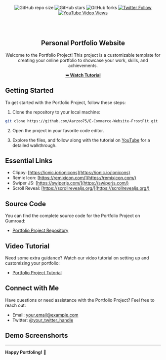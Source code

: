 <div align="center">
  
  ![GitHub repo size](https://img.shields.io/github/repo-size/withaarzoo/Personal-Portfolio-Website-Dani)
  ![GitHub stars](https://img.shields.io/github/stars/withaarzoo/Personal-Portfolio-Website-Dani?style=social)
  ![GitHub forks](https://img.shields.io/github/forks/withaarzoo/Personal-Portfolio-Website-Dani?style=social)
  [![Twitter Follow](https://img.shields.io/twitter/follow/withaarzoo?style=social)](https://twitter.com/intent/follow?screen_name=withaarzoo)
  [![YouTube Video Views](https://img.shields.io/youtube/views/SAu7e09vXoQ?style=social)](https://youtu.be/SAu7e09vXoQ)

  <br />
  <br />

  <h2 align="center">Personal Portfolio Website</h2>

  Welcome to the Portfolio Project! This project is a customizable template for creating your online portfolio to showcase your work, skills, and achievements.

  <a href="https://www.youtube.com/@codewithaarzoo"><strong>➥ Watch Tutorial</strong></a>

</div>

## Getting Started

To get started with the Portfolio Project, follow these steps:

1. Clone the repository to your local machine:

```bash
git clone https://github.com/Aarzoo75/E-Commerce-Website-FrostFit.git
```

2. Open the project in your favorite code editor.

3. Explore the files, and follow along with the tutorial on [YouTube](https://youtu.be/hwvjhS5Ut_k) for a detailed walkthrough.

## Essential Links

- Clippy: [https://ionic.io/ionicons](https://ionic.io/ionicons)
- Remix Icon: [https://remixicon.com/](https://remixicon.com/)
- Swiper JS: [https://swiperjs.com/](https://swiperjs.com/)
- Scroll Reveal: [https://scrollrevealjs.org/](https://scrollrevealjs.org/)

## Source Code

You can find the complete source code for the Portfolio Project on Gumroad:

- [Portfolio Project Repository](https://github.com/your-username/portfolio-project)

## Video Tutorial

Need some extra guidance? Watch our video tutorial on setting up and customizing your portfolio:

- [Portfolio Project Tutorial](#)

## Connect with Me

Have questions or need assistance with the Portfolio Project? Feel free to reach out:

- Email: [your.email@example.com](mailto:your.email@example.com)
- Twitter: [@your_twitter_handle](https://twitter.com/your_twitter_handle) 

## Demo Screenshorts

---

**Happy Portfoling!** 🚀
